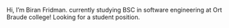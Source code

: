 Hi, I’m Biran Fridman.
currently studying BSC in software engineering at Ort Braude college!
Looking for a student position.
